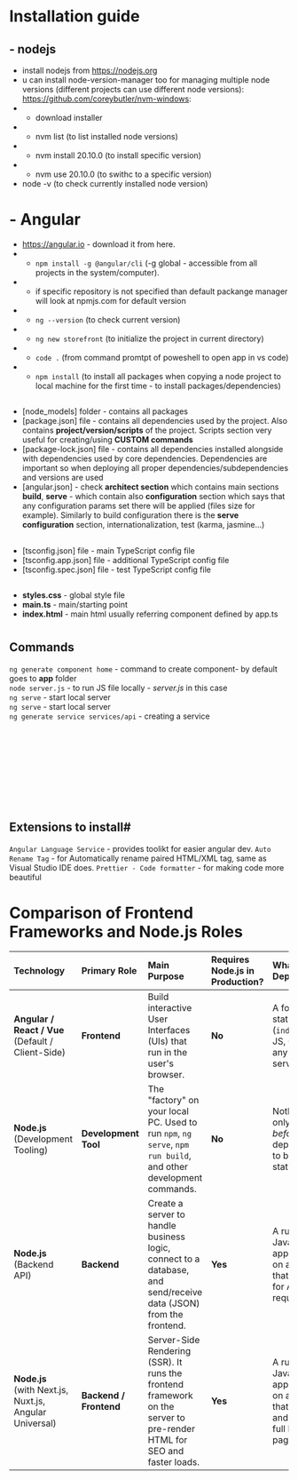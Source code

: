 # Installation guide
## - nodejs

- install nodejs from https://nodejs.org
- u can install node-version-manager too for managing multiple node versions (different projects can use different node versions): https://github.com/coreybutler/nvm-windows:
- - download installer
- - nvm list (to list installed node versions)
- - nvm install 20.10.0 (to install specific version)
- - nvm use 20.10.0 (to swithc to a specific version)
- node -v (to check currently installed node version)

# - Angular

- https://angular.io - download it from here.
- - `npm install -g @angular/cli` (-g global - accessible from all projects in the system/computer). 
- - if specific repository is not specified than default packange manager will look at npmjs.com for default version
- - `ng --version` (to check current version)
- - `ng new storefront` (to initialize the project in current directory)
- - `code .` (from command promtpt of poweshell to open app in vs code)
- - `npm install` (to install all packages when copying a node project to local machine for the first time - to install packages/dependencies)

##
- [node_models] folder - contains all packages
- [package.json] file - contains all dependencies used by the project. Also contains **project/version/scripts** of the project. Scripts section very useful for creating/using **CUSTOM commands**
- [package-lock.json] file - contains all dependencies installed alongside with dependencies used by core dependencies. Dependencies are important so when deploying all proper dependencies/subdependencies and versions are used
- [angular.json] - check **architect section** which contains main sections **build**, **serve** - which contain also **configuration** section which says that any configuration params set there will be applied (files size for example). Similarly to build configuration there is the **serve configuration** section, internationalization, test (karma, jasmine...)

##
- [tsconfig.json] file - main TypeScript config file
- [tsconfig.app.json] file - additional TypeScript config file
- [tsconfig.spec.json] file - test TypeScript config file

##

##
- **styles.css** - global style file
- **main.ts** - main/starting point
- **index.html** - main html usually referring <app-root> component defined by app.ts
#
## Commands
`ng generate component home` - command to create component- by default goes to **app** folder<br>
`node server.js` - to run JS file locally - *server.js* in this case<br>
`ng serve` - start local server<br>
`ng serve` - start local server<br>
`ng generate service services/api` - creating a service


<br><br><br><br>
<br><br><br><br>

## Extensions to install#
`Angular Language Service` - provides toolikt for easier angular dev.
`Auto Rename Tag` - for Automatically rename paired HTML/XML tag, same as Visual Studio IDE does.
`Prettier - Code formatter` - for making code more beautiful
#
#
# Comparison of Frontend Frameworks and Node.js Roles

| Technology | Primary Role | Main Purpose | Requires Node.js in **Production**? | What You Deploy |
| :--- | :--- | :--- | :--- | :--- |
| **Angular / React / Vue**<br/>(Default / Client-Side) | **Frontend** | Build interactive User Interfaces (UIs) that run in the user's browser. | **No** | A folder of static files (`index.html`, JS, CSS) to any web server. |
| **Node.js**<br/>(Development Tooling) | **Development Tool** | The "factory" on your local PC. Used to run `npm`, `ng serve`, `npm run build`, and other development commands. | **No** | Nothing. It's only used *before* deployment to build the static files. |
| **Node.js**<br/>(Backend API) | **Backend** | Create a server to handle business logic, connect to a database, and send/receive data (JSON) from the frontend. | **Yes** | A running JavaScript application on a server that listens for API requests. |
| **Node.js**<br/>(with Next.js, Nuxt.js, Angular Universal) | **Backend / Frontend** | Server-Side Rendering (SSR). It runs the frontend framework on the server to pre-render HTML for SEO and faster loads. | **Yes** | A running JavaScript application on a server that renders and serves full HTML pages. |
